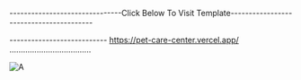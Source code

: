 -------------------------------Click Below To Visit Template----------------------------------------

--------------------------- https://pet-care-center.vercel.app/ ....................................

![A](https://user-images.githubusercontent.com/54927584/124362583-6a5fed80-dc53-11eb-8f19-0860eb582a76.JPG)


